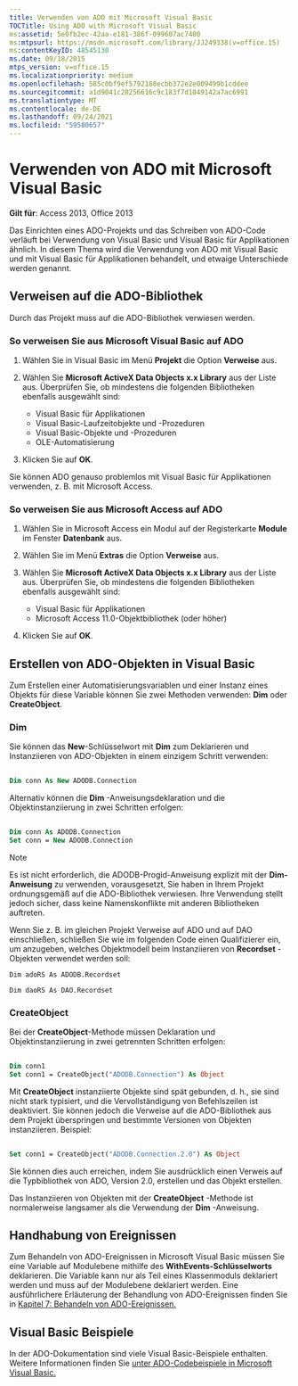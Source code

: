 ```yaml
---
title: Verwenden von ADO mit Microsoft Visual Basic
TOCTitle: Using ADO with Microsoft Visual Basic
ms:assetid: 5e0fb2ec-42aa-e181-386f-099607ac7400
ms:mtpsurl: https://msdn.microsoft.com/library/JJ249338(v=office.15)
ms:contentKeyID: 48545130
ms.date: 09/18/2015
mtps_version: v=office.15
ms.localizationpriority: medium
ms.openlocfilehash: 585c0bf9ef5792188ecbb372e2e009499b1cddee
ms.sourcegitcommit: a1d9041c20256616c9c183f7d1049142a7ac6991
ms.translationtype: MT
ms.contentlocale: de-DE
ms.lasthandoff: 09/24/2021
ms.locfileid: "59580657"
---
```

# <a name="using-ado-with-microsoft-visual-basic"></a>Verwenden von ADO mit Microsoft Visual Basic

**Gilt für**: Access 2013, Office 2013

Das Einrichten eines ADO-Projekts und das Schreiben von ADO-Code verläuft bei Verwendung von Visual Basic und Visual Basic für Applikationen ähnlich. In diesem Thema wird die Verwendung von ADO mit Visual Basic und mit Visual Basic für Applikationen behandelt, und etwaige Unterschiede werden genannt.

## <a name="referencing-the-ado-library"></a>Verweisen auf die ADO-Bibliothek

Durch das Projekt muss auf die ADO-Bibliothek verwiesen werden.

### <a name="to-reference-ado-from-microsoft-visual-basic"></a>So verweisen Sie aus Microsoft Visual Basic auf ADO

1. Wählen Sie in Visual Basic im Menü **Projekt** die Option **Verweise** aus.

2. Wählen Sie **Microsoft ActiveX Data Objects x.x Library** aus der Liste aus. Überprüfen Sie, ob mindestens die folgenden Bibliotheken ebenfalls ausgewählt sind:
   
   - Visual Basic für Applikationen
   - Visual Basic-Laufzeitobjekte und -Prozeduren
   - Visual Basic-Objekte und -Prozeduren
   - OLE-Automatisierung

3. Klicken Sie auf **OK**.

Sie können ADO genauso problemlos mit Visual Basic für Applikationen verwenden, z. B. mit Microsoft Access.

### <a name="to-reference-ado-from-microsoft-access"></a>So verweisen Sie aus Microsoft Access auf ADO

1. Wählen Sie in Microsoft Access ein Modul auf der Registerkarte **Module** im Fenster **Datenbank** aus.

2. Wählen Sie im Menü **Extras** die Option **Verweise** aus.

3. Wählen Sie **Microsoft ActiveX Data Objects x.x Library** aus der Liste aus. Überprüfen Sie, ob mindestens die folgenden Bibliotheken ebenfalls ausgewählt sind:
    
   - Visual Basic für Applikationen
   - Microsoft Access 11.0-Objektbibliothek (oder höher)

4. Klicken Sie auf **OK**.

## <a name="creating-ado-objects-in-visual-basic"></a>Erstellen von ADO-Objekten in Visual Basic

Zum Erstellen einer Automatisierungsvariablen und einer Instanz eines Objekts für diese Variable können Sie zwei Methoden verwenden: **Dim** oder **CreateObject**.

### <a name="dim"></a>Dim

Sie können das **New**-Schlüsselwort mit **Dim** zum Deklarieren und Instanziieren von ADO-Objekten in einem einzigem Schritt verwenden:

```vb 
 
Dim conn As New ADODB.Connection 
```

Alternativ können die **Dim** -Anweisungsdeklaration und die Objektinstanziierung in zwei Schritten erfolgen:

```vb 
 
Dim conn As ADODB.Connection 
Set conn = New ADODB.Connection 
```

> [!NOTE]
> Es ist nicht erforderlich, die ADODB-Progid-Anweisung explizit mit der **Dim-Anweisung** zu verwenden, vorausgesetzt, Sie haben in Ihrem Projekt ordnungsgemäß auf die ADO-Bibliothek verwiesen. Ihre Verwendung stellt jedoch sicher, dass keine Namenskonflikte mit anderen Bibliotheken auftreten.
> 
> Wenn Sie z. B. im gleichen Projekt Verweise auf ADO und auf DAO einschließen, schließen Sie wie im folgenden Code einen Qualifizierer ein, um anzugeben, welches Objektmodell beim Instanziieren von **Recordset** -Objekten verwendet werden soll:  
> 
> `Dim adoRS As ADODB.Recordset`  
>   
> `Dim daoRS As DAO.Recordset`

### <a name="createobject"></a>CreateObject

Bei der **CreateObject**-Methode müssen Deklaration und Objektinstanziierung in zwei getrennten Schritten erfolgen:

```vb 
 
Dim conn1 
Set conn1 = CreateObject("ADODB.Connection") As Object 
```

Mit **CreateObject** instanziierte Objekte sind spät gebunden, d. h., sie sind nicht stark typisiert, und die Vervollständigung von Befehlszeilen ist deaktiviert. Sie können jedoch die Verweise auf die ADO-Bibliothek aus dem Projekt überspringen und bestimmte Versionen von Objekten instanziieren. Beispiel:

```vb 
 
Set conn1 = CreateObject("ADODB.Connection.2.0") As Object 
```

Sie können dies auch erreichen, indem Sie ausdrücklich einen Verweis auf die Typbibliothek von ADO, Version 2.0, erstellen und das Objekt erstellen.

Das Instanziieren von Objekten mit der **CreateObject** -Methode ist normalerweise langsamer als die Verwendung der **Dim** -Anweisung.

## <a name="handling-events"></a>Handhabung von Ereignissen

Zum Behandeln von ADO-Ereignissen in Microsoft Visual Basic müssen Sie eine Variable auf Modulebene mithilfe des **WithEvents-Schlüsselworts** deklarieren. Die Variable kann nur als Teil eines Klassenmoduls deklariert werden und muss auf der Modulebene deklariert werden. Eine ausführlichere Erläuterung der Behandlung von ADO-Ereignissen finden Sie in [Kapitel 7: Behandeln von ADO-Ereignissen.](chapter-7-handling-ado-events.md)

## <a name="visual-basic-examples"></a>Visual Basic Beispiele

In der ADO-Dokumentation sind viele Visual Basic-Beispiele enthalten. Weitere Informationen finden Sie [unter ADO-Codebeispiele in Microsoft Visual Basic.](ado-code-examples-in-microsoft-visual-basic.md)

